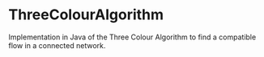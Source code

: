 # ThreeColourAlgorithm

Implementation in Java of the Three Colour Algorithm to find a compatible flow in a connected network.
